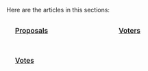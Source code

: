 Here are the articles in this sections:

<div class="sections-container">
  <div class="bridge-section-row">
    <a href="/docs/api/dao/proposals.html">
      <span class="bridge-section">Proposals</span>
    </a>
    <a href="/docs/api/dao/voters.html">
      <span class="bridge-section">Voters</span>
    </a>
  </div>
  <div class="bridge-section-row">
    <a href="/docs/api/dao/votes.html">
      <span class="bridge-section">Votes</span>
    </a>
  </div>
</div>

<style>
.bridge-section-row {
  display: flex;
  flex-wrap: wrap;
  justify-content: space-between;
  margin : 10px;
}

.sections-container a{
    flex : 1;
}
.bridge-section {
  background-color: var(--vp-c-bg-mute);
  transition: background-color 0.1s;
  width : 98%;
  display: flex;
  padding: 1rem 0 1rem 10px;
  border: 1px solid var(--vp-c-divider);
  border-radius: 8px;
  font-weight: 600;
  font-size: 16px;
  text-align: left;
  margin-bottom: 0.5rem;
  cursor: pointer;;

}
</style>
